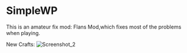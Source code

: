 # SimpleWP

This is an amateur fix mod: Flans Mod,which fixes most of the problems when playing.

New Crafts:
![Screenshot_2](https://user-images.githubusercontent.com/88252904/170136751-ca8fb78a-7f62-44dc-be45-9eaf4adb2853.png)

